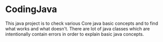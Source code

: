 # CodingJava

This java project is to check various Core java basic concepts and to find what works and what doesn't.
There are lot of java classes which are intentionally contain errors in order to explain basic java concepts.

